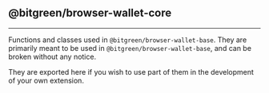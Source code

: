 ## @bitgreen/browser-wallet-core
___
Functions and classes used in `@bitgreen/browser-wallet-base`.
They are primarily meant to be used in `@bitgreen/browser-wallet-base`, and can be broken without any notice.

They are exported here if you wish to use part of them in the development of your own extension. 